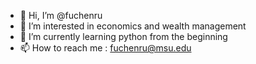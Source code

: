 - 👋 Hi, I’m @fuchenru
- 👀 I’m interested in economics and wealth management
- 🌱 I’m currently learning python from the beginning
- 📫 How to reach me : fuchenru@msu.edu

<!---
fuchenru/fuchenru is a ✨ special ✨ repository because its `README.md` (this file) appears on your GitHub profile.
You can click the Preview link to take a look at your changes.
--->
